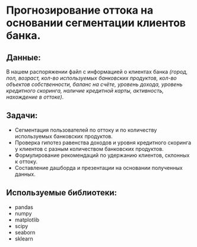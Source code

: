 # Прогнозирование оттока на основании сегментации клиентов банка.
## Данные:
В нашем распоряжении файл с информацией о клиентах банка *(город, пол, возраст, кол-во используемых банковских продуктов, кол-во объектов собственности, баланс на счёте, уровень дохода, уровень кредитного скоринга, наличие кредитной карты, активность, нахождение в оттоке)*.
## Задачи:
- Сегментация пользователей по оттоку и по количеству используемых банковских продуктов. 
- Проверка гипотез равенства доходов и уровня кредитного скоринга у клиентов с разным количеством банковских продуктов.
- Формулирование рекомендаций по удержанию клиентов, склонных к оттоку.
- Составление дашборда и презентации на основании полученных данных.
## Используемые библиотеки:
- pandas
- numpy 
- matplotlib 
- scipy
- seaborn 
- sklearn 
